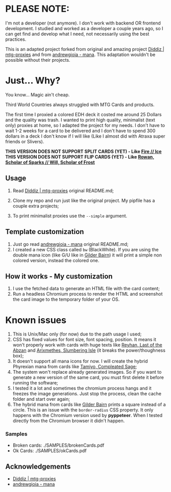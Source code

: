 # **PLEASE NOTE**:
I'm not a developer (not anymore). I don't work with backend OR frontend development. I studied and worked as a developer a couple years ago, so I can get find and develop what I need, not necessarily using the best practices.

This is an adapted project forked from original and amazing project [Diddiz | mtg-proxies](https://github.com/DiddiZ/mtg-proxies) and from [andrewgioia - mana](https://github.com/andrewgioia/mana). This adaptation wouldn't be possible without their projects.

# Just... Why?

You know... Magic ain't cheap. 

Third World Countries always struggled with MTG Cards and products. 

The first time I proxied a colored EDH deck it costed me around 25 Dollars and the quality was trash. I wanted to print high quality, minimalist (text only) proxies at home, so I adapted the project for my needs. I don't have to wait 1-2 weeks for a card to be delivered and I don't have to spend 300 dollars in a deck I don't know if I will like (Like I almost did with Atraxa super friends or Slivers).

**THIS VERSION DOES NOT SUPPORT SPLIT CARDS (YET) - Like [Fire // Ice](https://scryfall.com/card/mh2/290/fire-ice)**
**THIS VERSION DOES NOT SUPPORT FLIP CARDS (YET) - Like [Rowan, Scholar of Sparks // Will, Scholar of Frost](https://scryfall.com/card/stx/A-156/a-rowan-scholar-of-sparks-a-will-scholar-of-frost)**

## Usage
1. Read [Diddiz | mtg-proxies](https://github.com/DiddiZ/mtg-proxies) original README.md;

2. Clone my repo and run just like the original project. My pipfile has a couple extra projects;

3. To print minimalist proxies use the ```--simple``` argument.

## Template customization

1. Just go read [andrewgioia - mana](https://github.com/andrewgioia/mana) original README.md;
2. I created a new CSS class called ```bw``` (BlackWhite). If you are using the double mana icon (like G/U like in [Gilder Bairn](https://scryfall.com/card/eve/152/gilder-bairn)) it will print a simple non colored version, instead the colored one.

## How it works - My customization

1. I use the fetched data to generate an HTML file with the card content;
2. Run a headless Chromium process to render the HTML and screenshot the card image to the temporary folder of your OS.

# Known issues
1. This is Unix/Mac only (for now) due to the path usage I used;
2. CSS has fixed values for font size, font spacing, position. It means it won't properly work with cards with huge texts like [Reyhan, Last of the Abzan](https://scryfall.com/card/cm2/13/reyhan-last-of-the-abzan) and [Arixmethes, Slumbering Isle](https://scryfall.com/card/2xm/189/arixmethes-slumbering-isle) (it breaks the power/thoughness box);
3. It doesn't support all mana icons for now. I will create the hybrid Phyrexian mana from cards like [Tamiyo, Compleated Sage](https://scryfall.com/card/neo/238/tamiyo-compleated-sage);
4. The system won't replace already generated images. So if you want to generate a new version of the same card, you must first delete it before running the software;
5. I tested it a lot and sometimes the chromium process hangs and it freezes the image generations. Just stop the process, clean the cache folder and start over again;
6. The hybrid mana from cards like [Gilder Bairn](https://scryfall.com/card/eve/152/gilder-bairn) prints a square instead of a circle. This is an issue with the ```border-radius``` CSS property. It only happens with the Chromium version used by **pyppeteer**. When I tested directly from the Chromium browser it didn't happen.

### Samples
- Broken cards: ./SAMPLES/brokenCards.pdf
- Ok Cards: ./SAMPLES/okCards.pdf 


## Acknowledgements

- [Diddiz | mtg-proxies](https://github.com/DiddiZ/mtg-proxies)
- [andrewgioia - mana](https://github.com/andrewgioia/mana)